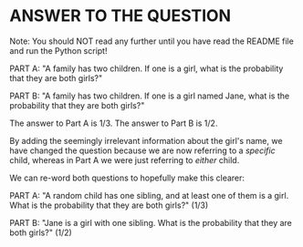 # ANSWER TO THE QUESTION
Note: You should NOT read any further until you have read the README file and run the Python script!

PART A: "A family has two children. If one is a girl, what is the probability that they are both girls?"

PART B: "A family has two children. If one is a girl named Jane, what is the probability that they are both girls?"

The answer to Part A is 1/3. The answer to Part B is 1/2. 

By adding the seemingly irrelevant information about the girl's name, we have changed the question because we are now referring to a *specific* child, whereas in Part A we were just referring to *either* child.

We can re-word both questions to hopefully make this clearer:

PART A: "A random child has one sibling, and at least one of them is a girl. What is the probability that they are both girls?" (1/3)

PART B: "Jane is a girl with one sibling. What is the probability that they are both girls?" (1/2)